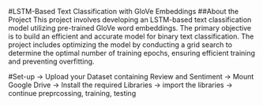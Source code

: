 #LSTM-Based Text Classification with GloVe Embeddings
##About the Project
This project involves developing an LSTM-based text classification model utilizing pre-trained GloVe word embeddings. 
The primary objective is to build an efficient and accurate model for binary text classification.
The project includes optimizing the model by conducting a grid search to determine the optimal number of training epochs, ensuring efficient training and preventing overfitting.

#Set-up
-> Upload your Dataset containing Review and Sentiment
-> Mount Google Drive
-> Install the required Libraries
-> import the libraries
-> continue preprcossing, training, testing
